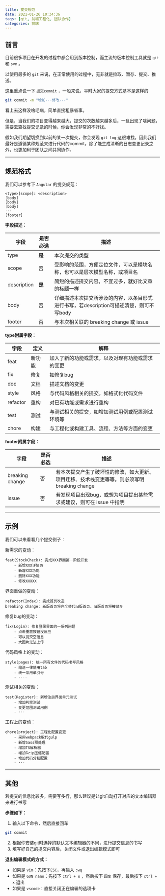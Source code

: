 ```yaml
---
title: 提交规范
date: 2021-01-26 10:34:36
tags: [git, 前端工程化, 团队协作]
categories: 前端
---
```




## 前言

目前很多项目在开发的过程中都会用到版本控制，而主流的版本控制工具就是 `git` 和 `svn` 。



以使用最多的 `git` 来说，在正常使用的过程中，无非就是拉取、暂存、提交、推送。



这里重点说一下 `提交commit` ，一般来说，平时大家的提交方式基本是这样的

<!-- more -->

```bash
git commit -m "增加···修改···"
```



看上去这样没啥毛病，简单直接粗暴省事。



但是，当我们的项目变得越来越大，提交的次数越来越多后，一旦出现了啥问题，需要去查找提交记录的时候，你会发现非常的不好找。



假如我们期望切换到以前的某一次提交，你会发现 `git log` 这很难找，因此我们最好是遵循某种规范来进行代码的commit，除了能生成清晰的日志变更记录之外，也更加利于团队之间共同协作。



---





## 规范格式

我们可以参考下 `Angular` 的提交规范：

```properties
<type>[scope]: <description>
[body]
[body]
[body]
···
[footer]
```



**字段描述：**

| 字段        | 是否必选 | 描述                                                         |
| ----------- | -------- | ------------------------------------------------------------ |
| type        | **是**   | 本次提交的类型                                               |
| scope       | 否       | 受影响的范围，方便定位文件，可以是模块名称，也可以是层次模型名称，或项目名 |
| description | **是**   | 简短的描述提交内容，不宜过多，就好比文章的标题一样           |
| body        | 否       | 详细描述本次提交所涉及的内容，以条目形式进行书写，若description可描述清楚，则可不写body |
| footer      | 否       | 与本次相关联的 breaking change 或 issue                      |





**type附属字段：**

| 字段     | 定义   | 解释                                             |
| -------- | ------ | ------------------------------------------------ |
| feat     | 新功能 | 加入了新的功能或需求，以及对现有功能或需求的变更 |
| fix      | 修复   | 如修复bug                                        |
| doc      | 文档   | 描述文档的变更                                   |
| style    | 风格   | 与代码风格相关的提交，如格式化代码文件           |
| refactor | 重构   | 对已有功能或需求进行重构                         |
| test     | 测试   | 与测试相关的提交，如增加测试用例或配置测试环境等 |
| chore    | 构建   | 与工程化或构建工具、流程、方法等方面的变更       |





**footer附属字段：**

| 字段            | 是否必选 | 描述                                                         |
| --------------- | -------- | ------------------------------------------------------------ |
| breaking change | 否       | 若本次提交产生了破坏性的修改，如大更新、项目迁移、技术栈变更等等，则必须写明 breaking change |
| issue           | 否       | 若发现项目出现bug，或想为项目提出某些需求或建议，则可在 issue 中指明 |





---



## 示例

我们可以来看看几个提交例子：

新需求的变动：

```properties
feat(StockCheck): 完成XXX界面第一阶段开发
    - 新增XXX详情页
    - 新增XXX功能
    - 删除XXX功能
    - 修改XXXXX
```





界面重做的变动：

```properties
refactor(Index): 完成首页改造
breaking change: 新版首页将完全替代旧版首页，旧版首页将被抛弃
```





修复bug的变动：

```properties
fix(Login): 修复登录界面的一系列问题
	- 点击重置按钮没反应
	- 可以提交空信息
	- 大图片无法上传
```





代码风格上的变动：

```properties
style(pages): 统一所有文件的代码书写风格
	- 缩进一律使用tab
	- 统一采用单引号
	- ····
```





测试相关的变动：

```properties
test(Register): 新增注册界面单元测试
	- 增加判空测试
	- 变更范围测试用例
	- ···
```





工程上的变动：

```properties
chore(project): 工程化配置变更
	- 采用webpack取代gulp
	- 新增Sass预处理
	- 增加TS解析器
	- 增加Gzip压缩配置
	- 增加代码分割配置
	- ···
```







---

## 其他

若提交的信息比较多，需要写多行，那么建议是让git自动打开对应的文本编辑器来进行书写



**步骤如下：**



1. 输入以下命令，然后直接回车

```bash
git commit
```



2. 根据你安装git时选择的默认文本编辑器的不同，进行提交信息的书写
3. 填写好自己的提交内容后，关闭文件或退出编辑模式即可



**退出编辑模式的方式：**

- 如果是 `vim`：先按下`ESC`，再输入 `:wq`
- 如果是 `GUN nano`：先按下 `ctrl + o` ，然后按下 `回车` 保存，最后按下 `ctrl + x` 退出
- 如果是 `vscode`：直接关闭正在编辑的选项卡
